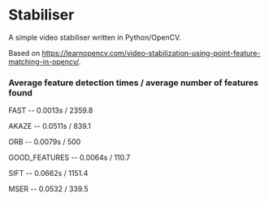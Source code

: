 # Stabiliser
A simple video stabiliser written in Python/OpenCV.

Based on https://learnopencv.com/video-stabilization-using-point-feature-matching-in-opencv/.

### Average feature detection times / average number of features found
FAST -- 0.0013s / 2359.8

AKAZE -- 0.0511s / 839.1

ORB -- 0.0079s / 500

GOOD_FEATURES -- 0.0064s / 110.7

SIFT -- 0.0662s / 1151.4

MSER -- 0.0532 / 339.5

